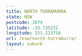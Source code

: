 ```yaml
---
title: NORTH TURRAMURRA
state: NSW
postcode: 2074
latitude: -33.735222
longitude: 151.123716
url: /nsw/north-turramurra/
layout: suburb
---
```

